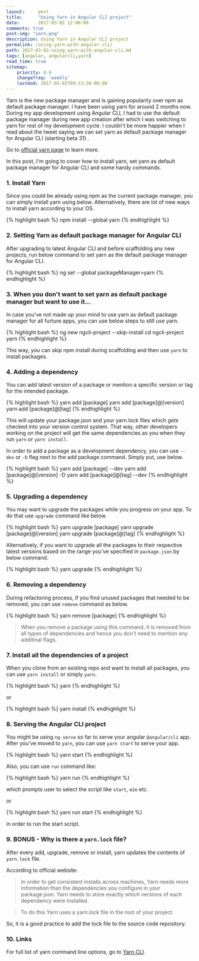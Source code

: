 ```yaml
---
layout:     post
title:      "Using Yarn in Angular CLI project"
date:       2017-03-02 12:00:00
comments: true
post-img: "yarn.png"
description: Using Yarn in Angular CLI project
permalink: /using-yarn-with-angular-cli/
path: 2017-03-02-using-yarn-with-angular-cli.md
tags: [angular, angularcli,yarn]
read_time: true
sitemap:
    priority: 0.9
    changefreq: 'weekly'
    lastmod: 2017-03-02T09:13:30-06:00
---
```


Yarn is the new package manager and is gaining popularity over npm as default package manager. I have been using yarn for around 2 months now. During my app development using Angular CLI, I had to use the default package manager during new app creation after which I was switching to yarn for rest of my development cycle. I couldn't be more happier when I read about the tweet saying we can set yarn as default package manager for Angular CLI (starting beta 31) .

Go to [official yarn page](https://yarnpkg.com/) to learn more.

In this post, I'm going to cover how to install yarn, set yarn as default package manager for Angular CLI and some handy commands.

### 1. Install Yarn

Since you could be already using npm as the current package manager, you can simply install yarn using below. Alternatively, there are lot of new ways to install yarn according to your OS.

{% highlight bash %}
    npm install --global yarn
{% endhighlight %}

### 2. Setting Yarn as default package manager for Angular CLI

After upgrading to latest Angular CLI and before scaffolding any new projects, run below command to set yarn as the default package manager for Angular CLI.

{% highlight bash %}
    ng set --global packageManager=yarn
{% endhighlight %}

### 3. When you don't want to set yarn as default package manager but want to use it...

In case you've not made up your mind to use yarn as default package manager for all furture apps, you can use below steps to still use yarn.

{% highlight bash %}
    ng new ngcli-project --skip-install
    cd ngcli-project
    yarn
{% endhighlight %}

This way, you can skip npm install during scaffolding and then use `yarn` to install packages.

### 4. Adding a dependency

You can add latest version of a package or mention a specific version or tag for the intended package.

{% highlight bash %}
    yarn add [package]
    yarn add [package]@[version]
    yarn add [package]@[tag]
{% endhighlight %}

This will  update your package.json and your yarn.lock files which gets checked into your version control system. That way, other developers working on the project will get the same dependencies as you when they run `yarn` or `yarn install`.

In order to add a package as a development dependency, you can use `--dev` or `-D` flag next to the add package command. Simply put, use below.

{% highlight bash %}
    yarn add [package] --dev
    yarn add [package]@[version] -D
    yarn add [package]@[tag] --dev
{% endhighlight %}

### 5. Upgrading a dependency

You may want to upgrade the packages while you progress on your app. To do that use `upgrade` command like below.

{% highlight bash %}
    yarn upgrade [package]
    yarn upgrade [package]@[version]
    yarn upgrade [package]@[tag]
{% endhighlight %}

Alternatively, if you want to upgrade all the packages to their respective latest versions based on the range you've specified in `package.json` by below command.

{% highlight bash %}
    yarn upgrade
{% endhighlight %}

### 6. Removing a dependency

During refactoring process, if you find unused packages that needed to be removed, you can use `remove` command as below.

{% highlight bash %}
    yarn remove [package]
{% endhighlight %}

> When you remove a package using this command, it is removed from all types of dependencies and hence you don't need to mention any additinal flags.

### 7. Install all the dependencies of a project

When you clone from an existing repo and want to install all packages, you can use `yarn install` or simply `yarn`.

{% highlight bash %}
    yarn
{% endhighlight %}

or 

{% highlight bash %}
    yarn install
{% endhighlight %}

### 8. Serving the Angular CLI project

You might be using `ng serve` so far to serve your angular `@angular/cli` app. After you've moved to `yarn`, you can use `yarn start` to serve your app.

{% highlight bash %}
    yarn start
{% endhighlight %}

Also, you can use `run` command like:

{% highlight bash %}
    yarn run
{% endhighlight %}

which prompts user to select the script like `start`, `e2e` etc.

or 

{% highlight bash %}
    yarn run start
{% endhighlight %}

in order to run the start script.

### 9. BONUS - Why is there a `yarn.lock` file?

After every add, upgrade, remove or install, yarn updates the contents of `yarn.lock` file.

According to official website:

> In order to get consistent installs across machines, Yarn needs more information than the dependencies you configure in your package.json. Yarn needs to store exactly which versions of each dependency were installed.

> To do this Yarn uses a yarn.lock file in the root of your project. 

So, it is a good practice to add the lock file to the source code repository.

### 10. Links

For full list of yarn command line options, go to [Yarn CLI](https://yarnpkg.com/en/docs/cli/).

